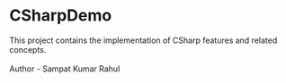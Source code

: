 # CSharpDemo
This project contains the implementation of CSharp features and related concepts.
<br></br>
Author - Sampat Kumar Rahul
